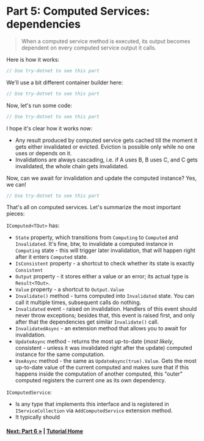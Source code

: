 # Part 5: Computed Services: dependencies

> When a computed service method is executed, its output becomes
> dependent on every computed service output it calls.

Here is how it works:

``` cs --region part05_defineServices --source-file Part05.cs
// Use try-dotnet to see this part 
```

We'll use a bit different container builder here:

``` cs --region part05_createServiceProvider --source-file Part05.cs
// Use try-dotnet to see this part 
```

Now, let's run some code:

``` cs --region part05_useServices_part1 --source-file Part05.cs
// Use try-dotnet to see this part 
```

I hope it's clear how it works now:
* Any result produced by computed service gets cached till the moment 
  it gets either invalidated or evicted. Eviction is possible only while 
  no one uses or depends on it.
* Invalidations are always cascading, i.e. if A uses B, B uses C, and C
  gets invalidated, the whole chain gets invalidated.
  
Now, can we await for invalidation and update the computed instance?
Yes, we can! 

``` cs --region part05_useServices_part2 --source-file Part05.cs
// Use try-dotnet to see this part 
```

That's all on computed services. Let's summarize the most important
pieces:

`IComputed<TOut>` has:
* `State` property, which transitions from 
  `Computing` to `Computed` and `Invalidated`. It's fine, btw, 
  to invalidate a computed instance in `Computing` state -
  this will trigger later invalidation, that will happen right
  after it enters `Computed` state.
* `IsConsistent` property - a shortcut to check whether its state 
  is exactly `Consistent`
* `Output` property - it stores either a value or an error; 
  its actual type is `Result<TOut>`.
* `Value` property - a shortcut to `Output.Value`
* `Invalidate()` method - turns computed into `Invalidated` state.
  You can call it multiple times, subsequent calls do nothing.   
* `Invalidated` event - raised on invalidation. Handlers of this event
  should never throw exceptions; besides that, this event is raised
  first, and only after that the dependencies get similar `Invalidate()`
  call.
* `InvalidatedAsync` - an extension method that allows you to await
  for invalidation.
* `UpdateAsync` method - returns the most up-to-date (*most likely*, 
  consistent - unless it was invalidated right after the update)
  computed instance for the same computation.
* `UseAsync` method - the same as `UpdateAsync(true).Value`.
  Gets the most up-to-date value of the current computed and
  makes sure that if this happens inside the computation of another
  computed, this "outer" computed registers the current one
  as its own dependency.       

`IComputedService`:
* Is any type that implements this interface and is registered
  in `IServiceCollection` via `AddComputedService` extension method.
* It typically should   


#### [Next: Part 6 &raquo;](./Part06.md) | [Tutorial Home](./README.md)
